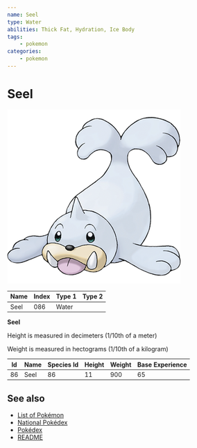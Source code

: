 ```yaml
---
name: Seel
type: Water
abilities: Thick Fat, Hydration, Ice Body
tags:
    - pokemon
categories:
    - pokemon
---
```


# Seel


![Seel](images/086.png)

| **Name** | **Index** | **Type 1** | **Type 2** |
|----|----|----|----|
| Seel | 086 | Water  |  |

**Seel** 


Height is measured in decimeters (1/10th of a meter)

Weight is measured in hectograms (1/10th of a kilogram)

| **Id** | **Name** | **Species Id** | **Height** | **Weight** | **Base Experience** |
|--------|----------|----------------|------------|------------|---------------------|
| 86 | Seel | 86 | 11 | 900 | 65 |


## See also

- [List of Pokémon](../pokemon.md)
- [National Pokédex](../national_pokedex.md)
- [Pokédex](../pokedex.md)
- [README](../README.md)
